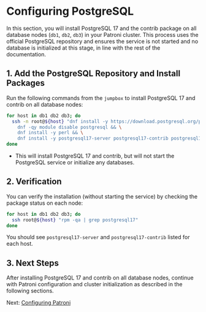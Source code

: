 # Configuring PostgreSQL

In this section, you will install PostgreSQL 17 and the contrib package on all database nodes (`db1`, `db2`, `db3`) in your Patroni cluster. This process uses the official PostgreSQL repository and ensures the service is not started and no database is initialized at this stage, in line with the rest of the documentation.

## 1. Add the PostgreSQL Repository and Install Packages

Run the following commands from the `jumpbox` to install PostgreSQL 17 and contrib on all database nodes:

```bash
for host in db1 db2 db3; do
  ssh -n root@${host} "dnf install -y https://download.postgresql.org/pub/repos/yum/reporpms/EL-9-aarch64/pgdg-redhat-repo-latest.noarch.rpm && \
    dnf -qy module disable postgresql && \
    dnf install -y perl && \
    dnf install -y postgresql17-server postgresql17-contrib postgresql17-devel"
done
```

- This will install PostgreSQL 17 and contrib, but will not start the PostgreSQL service or initialize any databases.

## 2. Verification

You can verify the installation (without starting the service) by checking the package status on each node:

```bash
for host in db1 db2 db3; do
  ssh root@${host} "rpm -qa | grep postgresql17"
done
```

You should see `postgresql17-server` and `postgresql17-contrib` listed for each host.

## 3. Next Steps

After installing PostgreSQL 17 and contrib on all database nodes, continue with Patroni configuration and cluster initialization as described in the following sections.

Next: [Configuring Patroni](06-configuring-patroni.md)
